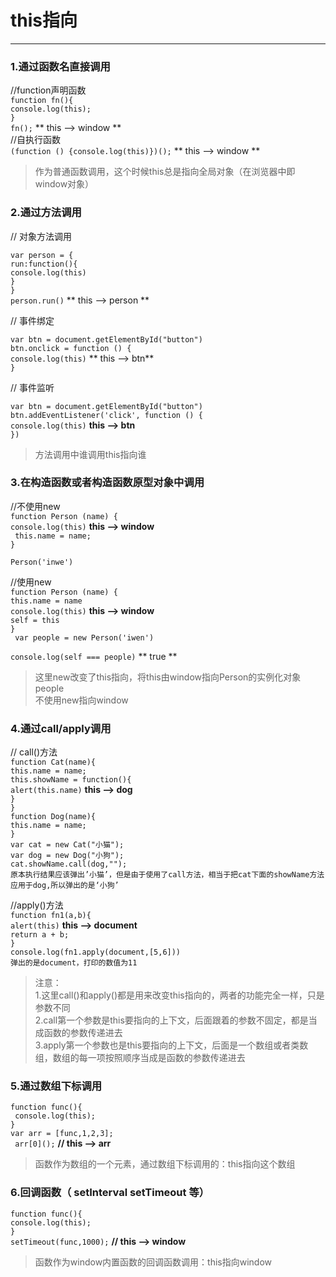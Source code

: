 # this指向  
***
### 1.通过函数名直接调用  
//function声明函数  
`function fn(){`    
	`console.log(this);`  
`} `  
`fn();` 	 ** this -->  window **  
//自执行函数  
`(function () {console.log(this)})();` ** this --> window **
> 作为普通函数调用，这个时候this总是指向全局对象（在浏览器中即window对象）

### 2.通过方法调用  
// 对象方法调用    

`var person = {`  
	`run:function(){`  
		`console.log(this)`  
	`}`  
`}`  
`person.run()`  ** this --> person **  

// 事件绑定   

`var btn = document.getElementById("button")`  
`btn.onclick = function () {`  
    `console.log(this)` ** this --> btn**  
`}`  

// 事件监听  

`var btn = document.getElementById("button")`  
`btn.addEventListener('click', function () {`  
`console.log(this)`  **this --> btn**  
`})`
> 方法调用中谁调用this指向谁  

### 3.在构造函数或者构造函数原型对象中调用    
//不使用new  
`function Person (name) {`  
`console.log(this)`   **this -->  window**  
` this.name = name;`  
`}`    

`Person('inwe')`  

//使用new  
`function Person (name) {`  
`this.name = name`  
`console.log(this)`   **this -->  window**  
`self = this`  
`}`  
` var people = new Person('iwen')`  

`console.log(self === people)` ** true **  
> 这里new改变了this指向，将this由window指向Person的实例化对象people    
> 不使用new指向window  

### 4.通过call/apply调用  
// call()方法  
`function Cat(name){`  
`this.name = name;`  
`this.showName = function(){`  
`alert(this.name)`  **this -->  dog**  
`}`  
`}`  
`function Dog(name){`  
`this.name = name;`  
`}`  
`var cat = new Cat("小猫");`  
`var dog = new Dog("小狗");`  
`cat.showName.call(dog,"");`  
`原本执行结果应该弹出’小猫’，但是由于使用了call方法，相当于把cat下面的showName方法应用于dog,所以弹出的是‘小狗’`  

//apply()方法  
`function fn1(a,b){`  
`alert(this)`  **this --> document**  
`return a + b;`  
`}`  
`console.log(fn1.apply(document,[5,6]))`  
`弹出的是document，打印的数值为11`  
> 注意：  
	1.这里call()和apply()都是用来改变this指向的，两者的功能完全一样，只是参数不同      
	2.call第一个参数是this要指向的上下文，后面跟着的参数不固定，都是当成函数的参数传递进去  
	3.apply第一个参数也是this要指向的上下文，后面是一个数组或者类数组，数组的每一项按照顺序当成是函数的参数传递进去  
	
### 5.通过数组下标调用  
`function func(){`  
` console.log(this);`  
`}`  
`var arr = [func,1,2,3];`  
` arr[0]();`  **// this --> arr**  
> 函数作为数组的一个元素，通过数组下标调用的：this指向这个数组  

### 6.回调函数（ setInterval setTimeout 等）
`function func(){`  
`console.log(this);`  
`}`  
`setTimeout(func,1000);`  **// this --> window**  
> 函数作为window内置函数的回调函数调用：this指向window
